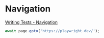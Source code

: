 # Navigation
[Writing Tests - Navigation](https://playwright.dev/docs/writing-tests#navigation)
```js
await page.goto('https://playwright.dev/');
```
